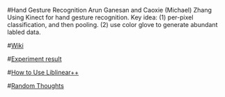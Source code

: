 #Hand Gesture Recognition
Arun Ganesan and Caoxie (Michael) Zhang
Using Kinect for hand gesture recognition. Key idea: (1) per-pixel classification, and then pooling. (2) use color glove to generate abundant labled data.

#[Wiki]

#[Experiment result]

#[How to Use Liblinear++]

#[Random Thoughts]

[Experiment result]: https://github.com/arunganesan/hand-gesture-recognition/wiki/Experimental-Results

[Wiki]: https://github.com/arunganesan/hand-gesture-recognition/wiki

[How to Use Liblinear++]: https://github.com/arunganesan/hand-gesture-recognition/wiki/liblinear++

[Random Thoughts]: https://github.com/arunganesan/hand-gesture-recognition/wiki/Random-Thoughts